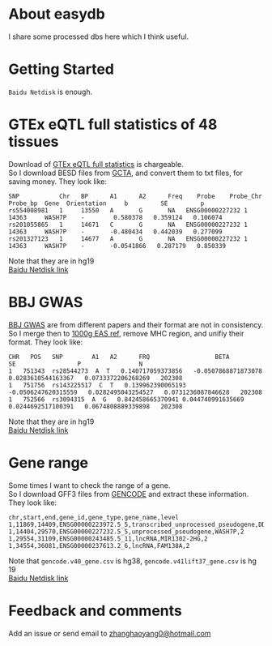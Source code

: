 
# About easydb
I share some processed dbs here which I think useful.

# Getting Started
`Baidu Netdisk` is enough.

# GTEx eQTL full statistics of 48 tissues
Download of [GTEx eQTL full statistics](https://www.gtexportal.org/home/datasets) is chargeable.  
So I download BESD files from [GCTA](https://yanglab.westlake.edu.cn/data/SMR/GTEx_V8_cis_eqtl_summary.html), and convert them to txt files, for saving money. 
They look like:
```
SNP           Chr   BP      A1      A2      Freq    Probe    Probe_Chr  Probe_bp  Gene  Orientation     b         SE         p
rs554008981   1     13550   A       G       NA   ENSG00000227232 1      14363     WASH7P    -        0.580378   0.359124   0.106074
rs201055865   1     14671   C       G       NA   ENSG00000227232 1      14363     WASH7P    -       -0.480434   0.442039   0.277099
rs201327123   1     14677   A       G       NA   ENSG00000227232 1      14363     WASH7P    -       -0.0541866   0.287179   0.850339
``` 
Note that they are in hg19  
[Baidu Netdisk link](https://pan.baidu.com/s/1Q9z7RV4jNdGOshdxOI1uRA?pwd=xvz8)

# BBJ GWAS
[BBJ GWAS](http://jenger.riken.jp/en/result) are from different papers and their format are not in consistency.  
So I merge then to [1000g EAS ref](https://alkesgroup.broadinstitute.org/LDSCORE/), remove MHC region, and unifiy their format. 
They look like:
```
CHR   POS   SNP        A1   A2      FRQ                  BETA                   SE                 P                N
1   751343  rs28544273  A  T   0.140717059373856   -0.0507868871873078   0.0283610544163367   0.0733372206268269   202308
1   751756  rs143225517  C  T   0.139962390065193   -0.0506247620315559   0.0282495043254527   0.0731236087846628   202308
1   752566  rs3094315  A  G   0.842458665370941 0.044740991635669   0.0244692517100391   0.0674808889339898   202308
``` 
Note that they are in hg19  
[Baidu Netdisk link](https://yanglab.westlake.edu.cn/data/SMR/GTEx_V8_cis_eqtl_summary.html)


# Gene range
Some times I want to check the range of a gene.  
So I download GFF3 files from [GENCODE](https://www.gencodegenes.org/human/) and extract these information.  
They look like:
```
chr,start,end,gene_id,gene_type,gene_name,level
1,11869,14409,ENSG00000223972.5_5,transcribed_unprocessed_pseudogene,DDX11L1,2
1,14404,29570,ENSG00000227232.5_5,unprocessed_pseudogene,WASH7P,2
1,29554,31109,ENSG00000243485.5_11,lncRNA,MIR1302-2HG,2
1,34554,36081,ENSG00000237613.2_6,lncRNA,FAM138A,2
```
Note that `gencode.v40_gene.csv` is hg38, `gencode.v41lift37_gene.csv` is hg 19  
[Baidu Netdisk link](https://pan.baidu.com/s/13RvdH_8EUZzyvyWwzojwOw?pwd=5odb)

# Feedback and comments
Add an issue or send email to zhanghaoyang0@hotmail.com